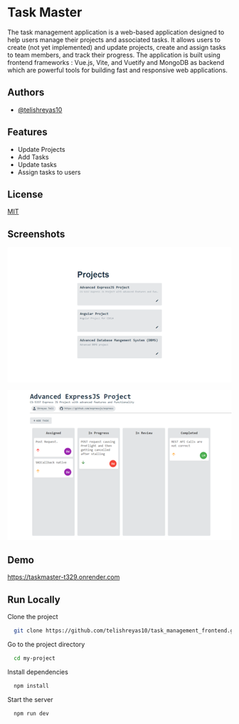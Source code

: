 
# Task Master

The task management application is a web-based application designed to help users manage their projects and associated tasks. It allows users to create (not yet implemented) and update projects, create and assign tasks to team members, and track their progress. The application is built using frontend frameworks : Vue.js, Vite, and Vuetify and MongoDB as backend which are powerful tools for building fast and responsive web applications.




## Authors

- [@telishreyas10](https://www.github.com/telishreyas10)


## Features

- Update Projects
- Add Tasks
- Update tasks
- Assign tasks to users


## License

[MIT](https://choosealicense.com/licenses/mit/)


## Screenshots

![App Screenshot](https://github.com/telishreyas10/task_management_frontend/blob/master/public/Home.PNG?raw=true)


![App Screenshot](https://github.com/telishreyas10/task_management_frontend/blob/master/public/Projects.PNG?raw=true)

## Demo

https://taskmaster-t329.onrender.com


## Run Locally

Clone the project

```bash
  git clone https://github.com/telishreyas10/task_management_frontend.git
```

Go to the project directory

```bash
  cd my-project
```

Install dependencies

```bash
  npm install
```

Start the server

```bash
  npm run dev
```

